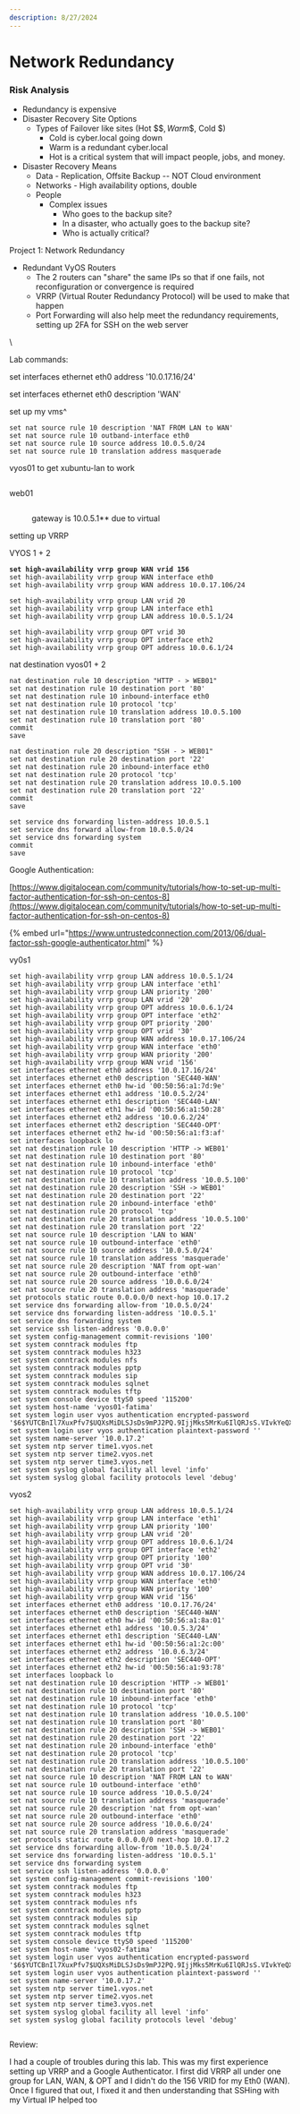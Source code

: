 ```yaml
---
description: 8/27/2024
---
```


# Network Redundancy

### Risk Analysis

* Redundancy is expensive
* Disaster Recovery Site Options&#x20;
  * Types of Failover like sites (Hot \$$$, Warm \$$, Cold $)&#x20;
    * Cold is cyber.local going down
    * Warm is a redundant cyber.local
    * Hot is a critical system that will impact people, jobs, and money.&#x20;
* Disaster Recovery Means
  * Data - Replication, Offsite Backup -- NOT Cloud environment
  * Networks - High availability options, double
  * People
    * Complex issues
      * Who goes to the backup site?
      * In a disaster, who actually goes to the backup site?
      * Who is actually critical?

Project 1: Network Redundancy

* Redundant VyOS Routers
  * The 2 routers can "share" the same IPs so that if one fails, not reconfiguration or convergence is required
  * VRRP (Virtual Router Redundancy Protocol) will be used to make that happen
  * Port Forwarding will also help meet the redundancy requirements, setting up 2FA for SSH on the web server

\


Lab commands:

set interfaces ethernet eth0 address '10.0.17.16/24'

set interfaces ethernet eth0 description 'WAN'



set up my vms^

```
set nat source rule 10 description 'NAT FROM LAN to WAN'
set nat source rule 10 outband-interface eth0
set nat source rule 10 source address 10.0.5.0/24
set nat source rule 10 translation address masquerade
```

vyos01 to get xubuntu-lan to work

<figure><img src=".gitbook/assets/image (1).png" alt=""><figcaption></figcaption></figure>

web01

<figure><img src=".gitbook/assets/image (2).png" alt=""><figcaption><p>gateway is 10.0.5.1** due to virtual</p></figcaption></figure>



setting up VRRP

VYOS 1 + 2

<pre><code><strong>set high-availability vrrp group WAN vrid 156
</strong>set high-availability vrrp group WAN interface eth0
set high-availability vrrp group WAN address 10.0.17.106/24

set high-availability vrrp group LAN vrid 20
set high-availability vrrp group LAN interface eth1
set high-availability vrrp group LAN address 10.0.5.1/24

set high-availability vrrp group OPT vrid 30
set high-availability vrrp group OPT interface eth2
set high-availability vrrp group OPT address 10.0.6.1/24
</code></pre>



nat destination vyos01 + 2

```
nat destination rule 10 description "HTTP - > WEB01"
set nat destination rule 10 destination port '80'
set nat destination rule 10 inbound-interface eth0
set nat destination rule 10 protocol 'tcp'
set nat destination rule 10 translation address 10.0.5.100
set nat destination rule 10 translation port '80'
commit
save

nat destination rule 20 description "SSH - > WEB01"
set nat destination rule 20 destination port '22'
set nat destination rule 20 inbound-interface eth0
set nat destination rule 20 protocol 'tcp'
set nat destination rule 20 translation address 10.0.5.100
set nat destination rule 20 translation port '22'
commit
save

set service dns forwarding listen-address 10.0.5.1
set service dns forward allow-from 10.0.5.0/24
set service dns forwarding system
commit
save
```

Google Authentication:

[https://www.digitalocean.com/community/tutorials/how-to-set-up-multi-factor-authentication-for-ssh-on-centos-8](https://www.digitalocean.com/community/tutorials/how-to-set-up-multi-factor-authentication-for-ssh-on-centos-8)

{% embed url="https://www.untrustedconnection.com/2013/06/dual-factor-ssh-google-authenticator.html" %}

vy0s1

```
set high-availability vrrp group LAN address 10.0.5.1/24
set high-availability vrrp group LAN interface 'eth1'
set high-availability vrrp group LAN priority '200'
set high-availability vrrp group LAN vrid '20'
set high-availability vrrp group OPT address 10.0.6.1/24
set high-availability vrrp group OPT interface 'eth2'
set high-availability vrrp group OPT priority '200'
set high-availability vrrp group OPT vrid '30'
set high-availability vrrp group WAN address 10.0.17.106/24
set high-availability vrrp group WAN interface 'eth0'
set high-availability vrrp group WAN priority '200'
set high-availability vrrp group WAN vrid '156'
set interfaces ethernet eth0 address '10.0.17.16/24'
set interfaces ethernet eth0 description 'SEC440-WAN'
set interfaces ethernet eth0 hw-id '00:50:56:a1:7d:9e'
set interfaces ethernet eth1 address '10.0.5.2/24'
set interfaces ethernet eth1 description 'SEC440-LAN'
set interfaces ethernet eth1 hw-id '00:50:56:a1:50:28'
set interfaces ethernet eth2 address '10.0.6.2/24'
set interfaces ethernet eth2 description 'SEC440-OPT'
set interfaces ethernet eth2 hw-id '00:50:56:a1:f3:af'
set interfaces loopback lo
set nat destination rule 10 description 'HTTP -> WEB01'
set nat destination rule 10 destination port '80'
set nat destination rule 10 inbound-interface 'eth0'
set nat destination rule 10 protocol 'tcp'
set nat destination rule 10 translation address '10.0.5.100'
set nat destination rule 20 description 'SSH -> WEB01'
set nat destination rule 20 destination port '22'
set nat destination rule 20 inbound-interface 'eth0'
set nat destination rule 20 protocol 'tcp'
set nat destination rule 20 translation address '10.0.5.100'
set nat destination rule 20 translation port '22'
set nat source rule 10 description 'LAN to WAN'
set nat source rule 10 outbound-interface 'eth0'
set nat source rule 10 source address '10.0.5.0/24'
set nat source rule 10 translation address 'masquerade'
set nat source rule 20 description 'NAT from opt-wan'
set nat source rule 20 outbound-interface 'eth0'
set nat source rule 20 source address '10.0.6.0/24'
set nat source rule 20 translation address 'masquerade'
set protocols static route 0.0.0.0/0 next-hop 10.0.17.2
set service dns forwarding allow-from '10.0.5.0/24'
set service dns forwarding listen-address '10.0.5.1'
set service dns forwarding system
set service ssh listen-address '0.0.0.0'
set system config-management commit-revisions '100'
set system conntrack modules ftp
set system conntrack modules h323
set system conntrack modules nfs
set system conntrack modules pptp
set system conntrack modules sip
set system conntrack modules sqlnet
set system conntrack modules tftp
set system console device ttyS0 speed '115200'
set system host-name 'vyos01-fatima'
set system login user vyos authentication encrypted-password '$6$YUTCBnIl7XuxPfv7$UQXsMiDLSJsDs9mPJ2PQ.9IjjMks5MrKu6IlQRJsS.VIvkYeQXFvupJVrZMTQFYjkbTkRshVAYECJS337kHAS/'
set system login user vyos authentication plaintext-password ''
set system name-server '10.0.17.2'
set system ntp server time1.vyos.net
set system ntp server time2.vyos.net
set system ntp server time3.vyos.net
set system syslog global facility all level 'info'
set system syslog global facility protocols level 'debug'

```

vyos2

```
set high-availability vrrp group LAN address 10.0.5.1/24
set high-availability vrrp group LAN interface 'eth1'
set high-availability vrrp group LAN priority '100'
set high-availability vrrp group LAN vrid '20'
set high-availability vrrp group OPT address 10.0.6.1/24
set high-availability vrrp group OPT interface 'eth2'
set high-availability vrrp group OPT priority '100'
set high-availability vrrp group OPT vrid '30'
set high-availability vrrp group WAN address 10.0.17.106/24
set high-availability vrrp group WAN interface 'eth0'
set high-availability vrrp group WAN priority '100'
set high-availability vrrp group WAN vrid '156'
set interfaces ethernet eth0 address '10.0.17.76/24'
set interfaces ethernet eth0 description 'SEC440-WAN'
set interfaces ethernet eth0 hw-id '00:50:56:a1:8a:01'
set interfaces ethernet eth1 address '10.0.5.3/24'
set interfaces ethernet eth1 description 'SEC440-LAN'
set interfaces ethernet eth1 hw-id '00:50:56:a1:2c:00'
set interfaces ethernet eth2 address '10.0.6.3/24'
set interfaces ethernet eth2 description 'SEC440-OPT'
set interfaces ethernet eth2 hw-id '00:50:56:a1:93:78'
set interfaces loopback lo
set nat destination rule 10 description 'HTTP -> WEB01'
set nat destination rule 10 destination port '80'
set nat destination rule 10 inbound-interface 'eth0'
set nat destination rule 10 protocol 'tcp'
set nat destination rule 10 translation address '10.0.5.100'
set nat destination rule 10 translation port '80'
set nat destination rule 20 description 'SSH -> WEB01'
set nat destination rule 20 destination port '22'
set nat destination rule 20 inbound-interface 'eth0'
set nat destination rule 20 protocol 'tcp'
set nat destination rule 20 translation address '10.0.5.100'
set nat destination rule 20 translation port '22'
set nat source rule 10 description 'NAT FROM LAN to WAN'
set nat source rule 10 outbound-interface 'eth0'
set nat source rule 10 source address '10.0.5.0/24'
set nat source rule 10 translation address 'masquerade'
set nat source rule 20 description 'nat from opt-wan'
set nat source rule 20 outbound-interface 'eth0'
set nat source rule 20 source address '10.0.6.0/24'
set nat source rule 20 translation address 'masquerade'
set protocols static route 0.0.0.0/0 next-hop 10.0.17.2
set service dns forwarding allow-from '10.0.5.0/24'
set service dns forwarding listen-address '10.0.5.1'
set service dns forwarding system
set service ssh listen-address '0.0.0.0'
set system config-management commit-revisions '100'
set system conntrack modules ftp
set system conntrack modules h323
set system conntrack modules nfs
set system conntrack modules pptp
set system conntrack modules sip
set system conntrack modules sqlnet
set system conntrack modules tftp
set system console device ttyS0 speed '115200'
set system host-name 'vyos02-fatima'
set system login user vyos authentication encrypted-password '$6$YUTCBnIl7XuxPfv7$UQXsMiDLSJsDs9mPJ2PQ.9IjjMks5MrKu6IlQRJsS.VIvkYeQXFvupJVrZMTQFYjkbTkRshVAYECJS337kHAS/'
set system login user vyos authentication plaintext-password ''
set system name-server '10.0.17.2'
set system ntp server time1.vyos.net
set system ntp server time2.vyos.net
set system ntp server time3.vyos.net
set system syslog global facility all level 'info'
set system syslog global facility protocols level 'debug'


```



Review:

I had a couple of troubles during this lab. This was my first experience setting up VRRP and a Google Authenticator. I first did VRRP all under one group for LAN, WAN, & OPT and I didn't do the 156 VRID for my Eth0 (WAN). Once I figured that out, I fixed it and then understanding that SSHing with my Virtual IP helped too

